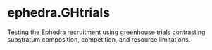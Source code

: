 # ephedra.GHtrials
Testing the Ephedra recruitment using greenhouse trials contrasting substratum composition, competition, and resource limitations.
